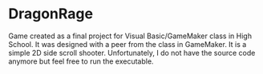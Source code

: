 # DragonRage
Game created as a final project for Visual Basic/GameMaker class in High School. It was designed with a peer from the class in GameMaker. It is a simple 2D side scroll shooter. Unfortunately, I do not have the source code anymore but feel free to run the executable.
